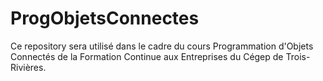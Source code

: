 # ProgObjetsConnectes

Ce repository sera utilisé dans le cadre du cours Programmation d'Objets Connectés de la Formation Continue aux Entreprises du Cégep de Trois-Rivières.
